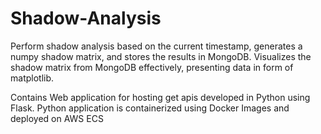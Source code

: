 # Shadow-Analysis
Perform shadow analysis based on the current timestamp, generates a numpy shadow matrix, and stores the results in MongoDB. Visualizes the shadow matrix from MongoDB effectively, presenting data in form of matplotlib.

Contains Web application for hosting get apis developed in Python using Flask.
Python application is containerized using Docker Images and deployed on AWS ECS
